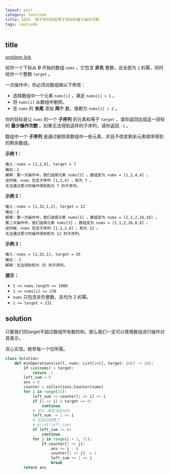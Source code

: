 ```yaml
---
layout: post
category: leetcode
title: 2835. 使子序列的和等于目标的最少操作次数
tags: leetcode
---
```


## title
[problem link](https://leetcode.cn/problems/minimum-operations-to-form-subsequence-with-target-sum/description/)

给你一个下标从 **0** 开始的数组 `nums` ，它包含 **非负** 整数，且全部为 `2` 的幂，同时给你一个整数 `target` 。

一次操作中，你必须对数组做以下修改：

- 选择数组中一个元素 `nums[i]` ，满足 `nums[i] > 1` 。
- 将 `nums[i]` 从数组中删除。
- 在 `nums` 的 **末尾** 添加 **两个** 数，值都为 `nums[i] / 2` 。

你的目标是让 `nums` 的一个 **子序列** 的元素和等于 `target` ，请你返回达成这一目标的 **最少操作次数** 。如果无法得到这样的子序列，请你返回 `-1` 。

数组中一个 **子序列** 是通过删除原数组中一些元素，并且不改变剩余元素顺序得到的剩余数组。

 

**示例 1：**

```
输入：nums = [1,2,8], target = 7
输出：1
解释：第一次操作中，我们选择元素 nums[2] 。数组变为 nums = [1,2,4,4] 。
这时候，nums 包含子序列 [1,2,4] ，和为 7 。
无法通过更少的操作得到和为 7 的子序列。
```

**示例 2：**

```
输入：nums = [1,32,1,2], target = 12
输出：2
解释：第一次操作中，我们选择元素 nums[1] 。数组变为 nums = [1,1,2,16,16] 。
第二次操作中，我们选择元素 nums[3] 。数组变为 nums = [1,1,2,16,8,8] 。
这时候，nums 包含子序列 [1,1,2,8] ，和为 12 。
无法通过更少的操作得到和为 12 的子序列。
```

**示例 3：**

```
输入：nums = [1,32,1], target = 35
输出：-1
解释：无法得到和为 35 的子序列。
```

 

**提示：**

- `1 <= nums.length <= 1000`
- `1 <= nums[i] <= 230`
- `nums` 只包含非负整数，且均为 2 的幂。
- `1 <= target < 231`

## solution

只要我们的target不超过数组所有数的和，那么我们一定可以使用数组进行操作对其表示。

贪心实现。枚举每一个位所需。

```python
class Solution:
    def minOperations(self, nums: List[int], target: int) -> int:
        if sum(nums) < target:
            return -1
        left_sum = 0
        ans = 0
        counter = collections.Counter(nums)
        for i in range(31):
            left_sum += counter[1 << i] << i
            if (1 << i) & target == 0:
                continue
            # 贪心 减去当前位的
            left_sum -= 1 << i
            # 左边已经够了
            # print(left_sum)
            if left_sum >= 0:
                continue
            for j in range(i + 1, 31):
                if counter[1 << j]:
                    ans += j - i
                    counter[1 << j] -= 1
                    left_sum += 1 << j
                    break
        return ans
```

